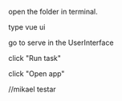 open the folder in terminal.

type vue ui

go to serve in the UserInterface

click "Run task"

click "Open app"

//mikael testar